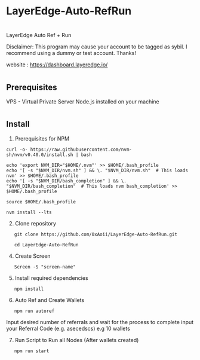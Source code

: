# LayerEdge-Auto-RefRun<h1>
LayerEdge Auto Ref + Run

Disclaimer: This program may cause your account to be tagged as sybil.
I recommend using a dummy or test account.
Thanks!

website : https://dashboard.layeredge.io/
 #
<h2>Prerequisites</h2>

VPS - Virtual Private Server
Node.js installed on your machine
#
<h2>Install</h2>

1. Prerequisites for NPM

```
curl -o- https://raw.githubusercontent.com/nvm-sh/nvm/v0.40.0/install.sh | bash
```

```
echo 'export NVM_DIR="$HOME/.nvm"' >> $HOME/.bash_profile
echo '[ -s "$NVM_DIR/nvm.sh" ] && \. "$NVM_DIR/nvm.sh"  # This loads nvm' >> $HOME/.bash_profile
echo '[ -s "$NVM_DIR/bash_completion" ] && \. "$NVM_DIR/bash_completion"  # This loads nvm bash_completion' >> $HOME/.bash_profile

source $HOME/.bash_profile
```

```
nvm install --lts
```

2. Clone repository
```
   git clone https://github.com/0xAoii/LayerEdge-Auto-RefRun.git
```
```
   cd LayerEdge-Auto-RefRun
```

4. Create Screen
```
   Screen -S "screen-name"
```
5. Install required dependencies
```
   npm install
```
6. Auto Ref and Create Wallets
```
   npm run autoref
```
Input desired number of referrals and wait for the process to complete
input your Referral Code (e.g. asecedscs)
e.g 10 wallets

7. Run Script to Run all Nodes (After wallets created)
```
   npm run start
```
